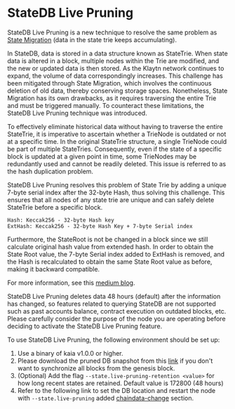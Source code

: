# StateDB Live Pruning

StateDB Live Pruning is a new technique to resolve the same problem as [State Migration](state-migration.md) (data in the state trie keeps accumulating).

In StateDB, data is stored in a data structure known as StateTrie. When state data is altered in a block, multiple nodes within the Trie are modified, and the new or updated data is then stored. As the Klaytn network continues to expand, the volume of data correspondingly increases. This challenge has been mitigated through State Migration, which involves the continuous deletion of old data, thereby conserving storage spaces. Nonetheless, State Migration has its own drawbacks, as it requires traversing the entire Trie and must be triggered manually. To counteract these limitations, the StateDB Live Pruning technique was introduced.

To effectively eliminate historical data without having to traverse the entire StateTrie, it is imperative to ascertain whether a TrieNode is outdated or not at a specific time. In the original StateTrie structure, a single TrieNode could be part of multiple StateTries. Consequently, even if the state of a specific block is updated at a given point in time, some TrieNodes may be redundantly used and cannot be readily deleted. This issue is referred to as the hash duplication problem.

StateDB Live Pruning resolves this problem of State Trie by adding a unique 7-byte serial index after the 32-byte Hash, thus solving this challenge. This ensures that all nodes of any state trie are unique and can safely delete StateTrie before a specific block.

```
Hash: Keccak256 - 32-byte Hash key
ExtHash: Keccak256 - 32-byte Hash Key + 7-byte Serial index
```

Furthermore, the StateRoot is not be changed in a block since we still calculate original hash value from extended hash. In order to obtain the State Root value, the 7-byte Serial index added to ExtHash is removed, and the Hash is recalculated to obtain the same State Root value as before, making it backward compatible.

For more information, see this [medium blog](https://medium.com/klaytn/strong-efficient-management-of-blockchain-data-capacity-with-statedb-live-pruning-strong-6aaa09b05f91).

StateDB Live Pruning deletes data 48 hours (default) after the information has changed, so features related to querying StateDB are not supported such as past accounts balance, contract execution on outdated blocks, etc. Please carefully consider the purpose of the node you are operating before deciding to activate the StateDB Live Pruning feature.

To use StateDB Live Pruning, the following environment should be set up:

1. Use a binary of kaia v1.0.0 or higher.
2. Please download the pruned DB snapshot from this [link](https://packages.klaytn.net/cypress/pruning-chaindata/) if you don't want to synchronize all blocks from the genesis block.
3. (Optional) Add the flag `--state.live-pruning-retention <value>` for how long recent states are retained. Default value is 172800 (48 hours)
4. Refer to the following link to set the DB location and restart the node with `--state.live-pruning` added [chaindata-change](../../misc/operation/chaindata-change.md) section.
